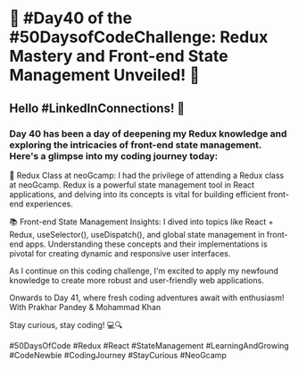 # 🚀 #Day40 of the #50DaysofCodeChallenge: Redux Mastery and Front-end State Management Unveiled! 🚀

## Hello #LinkedInConnections! 👋

### Day 40 has been a day of deepening my Redux knowledge and exploring the intricacies of front-end state management. Here's a glimpse into my coding journey today:

🧠 Redux Class at neoGcamp: I had the privilege of attending a Redux class at neoGcamp. Redux is a powerful state management tool in React applications, and delving into its concepts is vital for building efficient front-end experiences.

📚 Front-end State Management Insights: I dived into topics like React + Redux, useSelector(), useDispatch(), and global state management in front-end apps. Understanding these concepts and their implementations is pivotal for creating dynamic and responsive user interfaces.

As I continue on this coding challenge, I'm excited to apply my newfound knowledge to create more robust and user-friendly web applications.

Onwards to Day 41, where fresh coding adventures await with enthusiasm!
With Prakhar Pandey & Mohammad Khan

Stay curious, stay coding! 💻🔍

#50DaysOfCode #Redux #React #StateManagement #LearningAndGrowing #CodeNewbie #CodingJourney #StayCurious #NeoGcamp

